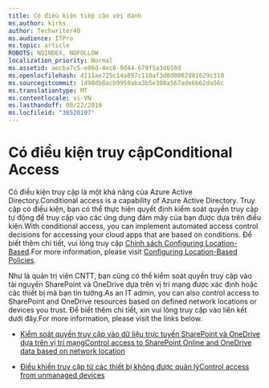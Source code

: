 ```yaml
---
title: Có điều kiện tiếp cận với dành
ms.author: kirks
author: Techwriter40
ms.audience: ITPro
ms.topic: article
ROBOTS: NOINDEX, NOFOLLOW
localization_priority: Normal
ms.assetid: aecba7c5-e86d-4ec8-9d44-679f5a3d659d
ms.openlocfilehash: 4111ae725c14a897c110af3d0d0002d81629c310
ms.sourcegitcommit: 1d98db8acb9959aba3b5e308a567ade6b62da56c
ms.translationtype: MT
ms.contentlocale: vi-VN
ms.lasthandoff: 08/22/2019
ms.locfileid: "36520197"
---
```

# <a name="conditional-access"></a><span data-ttu-id="8bffc-102">Có điều kiện truy cập</span><span class="sxs-lookup"><span data-stu-id="8bffc-102">Conditional Access</span></span>

<span data-ttu-id="8bffc-103">Có điều kiện truy cập là một khả năng của Azure Active Directory.</span><span class="sxs-lookup"><span data-stu-id="8bffc-103">Conditional access is a capability of Azure Active Directory.</span></span> <span data-ttu-id="8bffc-104">Truy cập có điều kiện, bạn có thể thực hiện quyết định kiểm soát quyền truy cập tự động để truy cập vào các ứng dụng đám mây của bạn được dựa trên điều kiện.</span><span class="sxs-lookup"><span data-stu-id="8bffc-104">With conditional access, you can implement automated access control decisions for accessing your cloud apps that are based on conditions.</span></span> <span data-ttu-id="8bffc-105">Để biết thêm chi tiết, vui lòng truy cập [Chính sách Configuring Location-Based](https://docs.microsoft.com/azure/active-directory/conditional-access/overview).</span><span class="sxs-lookup"><span data-stu-id="8bffc-105">For more information, please visit [Configuring Location-Based Policies](https://docs.microsoft.com/azure/active-directory/conditional-access/overview).</span></span>

<span data-ttu-id="8bffc-106">Như là quản trị viên CNTT, bạn cũng có thể kiểm soát quyền truy cập vào tài nguyên SharePoint và OneDrive dựa trên vị trí mạng được xác định hoặc các thiết bị mà bạn tin tưởng.</span><span class="sxs-lookup"><span data-stu-id="8bffc-106">As an IT admin, you can also control access to SharePoint and OneDrive resources based on defined network locations or devices you trust.</span></span> <span data-ttu-id="8bffc-107">Để biết thêm chi tiết, xin vui lòng truy cập vào liên kết dưới đây.</span><span class="sxs-lookup"><span data-stu-id="8bffc-107">For more information, please visit the links below.</span></span>

- [<span data-ttu-id="8bffc-108">Kiểm soát quyền truy cập vào dữ liệu trực tuyến SharePoint và OneDrive dựa trên vị trí mạng</span><span class="sxs-lookup"><span data-stu-id="8bffc-108">Control access to SharePoint Online and OneDrive data based on network location</span></span>](https://docs.microsoft.com/sharepoint/control-access-based-on-network-location)

- [<span data-ttu-id="8bffc-109">Điều khiển truy cập từ các thiết bị không được quản lý</span><span class="sxs-lookup"><span data-stu-id="8bffc-109">Control access from unmanaged devices</span></span>](https://docs.microsoft.com/sharepoint/control-access-from-unmanaged-devices)

